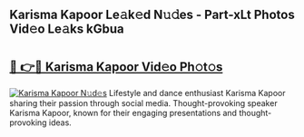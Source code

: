 ## Karisma Kapoor Le𝚊k𝚎d N𝚞𝚍es - Part-xLt Photos Vid𝚎o Le𝚊ks kGbua

# <h2><a href="http://fbbuhav.evod.top/?m=Karisma+Kapoor">🔗 👉🔴 Karisma Kapoor Vid𝚎o Ph𝚘t𝚘s</a></h2>

[![Karisma Kapoor N𝚞d𝚎s](https://i.imgur.com/8V9OHl7.gif)](http://fbbuhav.evod.top/?m=Karisma+Kapoor)
Lifestyle and dance enthusiast Karisma Kapoor sharing their passion through social media. Thought-provoking speaker Karisma Kapoor, known for their engaging presentations and thought-provoking ideas. 
